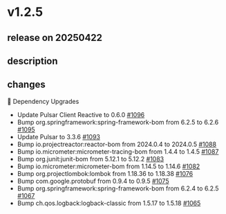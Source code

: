 # v1.2.5

## release on 20250422

## description

## changes

🔨 Dependency Upgrades

* Update Pulsar Client Reactive to 0.6.0 <a href="https://github.com/spring-projects/spring-pulsar/pull/1096" data-hovercard-type="pull_request" data-hovercard-url="/spring-projects/spring-pulsar/pull/1096/hovercard">#1096</a>
* Bump org.springframework:spring-framework-bom from 6.2.5 to 6.2.6 <a href="https://github.com/spring-projects/spring-pulsar/pull/1095" data-hovercard-type="pull_request" data-hovercard-url="/spring-projects/spring-pulsar/pull/1095/hovercard">#1095</a>
* Update Pulsar to 3.3.6 <a href="https://github.com/spring-projects/spring-pulsar/pull/1093" data-hovercard-type="pull_request" data-hovercard-url="/spring-projects/spring-pulsar/pull/1093/hovercard">#1093</a>
* Bump io.projectreactor:reactor-bom from 2024.0.4 to 2024.0.5 <a href="https://github.com/spring-projects/spring-pulsar/pull/1088" data-hovercard-type="pull_request" data-hovercard-url="/spring-projects/spring-pulsar/pull/1088/hovercard">#1088</a>
* Bump io.micrometer:micrometer-tracing-bom from 1.4.4 to 1.4.5 <a href="https://github.com/spring-projects/spring-pulsar/pull/1087" data-hovercard-type="pull_request" data-hovercard-url="/spring-projects/spring-pulsar/pull/1087/hovercard">#1087</a>
* Bump org.junit:junit-bom from 5.12.1 to 5.12.2 <a href="https://github.com/spring-projects/spring-pulsar/pull/1083" data-hovercard-type="pull_request" data-hovercard-url="/spring-projects/spring-pulsar/pull/1083/hovercard">#1083</a>
* Bump io.micrometer:micrometer-bom from 1.14.5 to 1.14.6 <a href="https://github.com/spring-projects/spring-pulsar/pull/1082" data-hovercard-type="pull_request" data-hovercard-url="/spring-projects/spring-pulsar/pull/1082/hovercard">#1082</a>
* Bump org.projectlombok:lombok from 1.18.36 to 1.18.38 <a href="https://github.com/spring-projects/spring-pulsar/pull/1076" data-hovercard-type="pull_request" data-hovercard-url="/spring-projects/spring-pulsar/pull/1076/hovercard">#1076</a>
* Bump com.google.protobuf from 0.9.4 to 0.9.5 <a href="https://github.com/spring-projects/spring-pulsar/pull/1075" data-hovercard-type="pull_request" data-hovercard-url="/spring-projects/spring-pulsar/pull/1075/hovercard">#1075</a>
* Bump org.springframework:spring-framework-bom from 6.2.4 to 6.2.5 <a href="https://github.com/spring-projects/spring-pulsar/pull/1067" data-hovercard-type="pull_request" data-hovercard-url="/spring-projects/spring-pulsar/pull/1067/hovercard">#1067</a>
* Bump ch.qos.logback:logback-classic from 1.5.17 to 1.5.18 <a href="https://github.com/spring-projects/spring-pulsar/pull/1065" data-hovercard-type="pull_request" data-hovercard-url="/spring-projects/spring-pulsar/pull/1065/hovercard">#1065</a>

